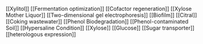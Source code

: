 [[Xylitol]]
[[Fermentation optimization]]
[[Cofactor regeneration]]
[[Xylose Mother Liquor]]
[[Two-dimensional gel electrophoresis]]
[[Biofilm]]
[[Citral]]
[[Coking wastewater]]
[[Phenol Biodegradation]]
[[Phenol-contaminated Soil]]
[[Hypersaline Condition]]
[[Xylose]]
[[Glucose]]
[[Sugar transporter]]
[[heterologous expression]]
